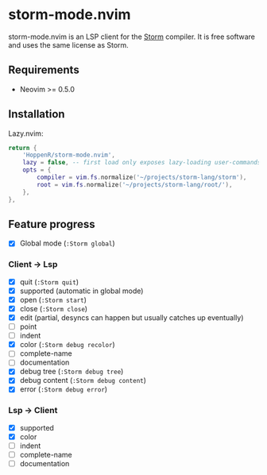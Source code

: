 # storm-mode.nvim

storm-mode.nvim is an LSP client for the [Storm](https://storm-lang.org/)
compiler. It is free software and uses the same license as Storm.

## Requirements

- Neovim >= 0.5.0

## Installation

Lazy.nvim:
```lua
return {
    'HoppenR/storm-mode.nvim',
    lazy = false, -- first load only exposes lazy-loading user-commands
    opts = {
        compiler = vim.fs.normalize('~/projects/storm-lang/storm'),
        root = vim.fs.normalize('~/projects/storm-lang/root/'),
    },
},
```

## Feature progress

- [x] Global mode (`:Storm global`)

### Client -> Lsp
- [x] quit (`:Storm quit`)
- [x] supported (automatic in global mode)
- [x] open (`:Storm start`)
- [x] close (`:Storm close`)
- [x] edit (partial, desyncs can happen but usually catches up eventually)
- [ ] point
- [ ] indent
- [x] color (`:Storm debug recolor`)
- [ ] complete-name
- [ ] documentation
- [x] debug tree (`:Storm debug tree`)
- [x] debug content (`:Storm debug content`)
- [x] error (`:Storm debug error`)

### Lsp -> Client
- [x] supported
- [x] color
- [ ] indent
- [ ] complete-name
- [ ] documentation
